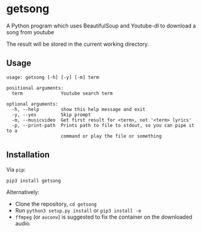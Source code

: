 getsong
=======

A Python program which uses BeautifulSoup and Youtube-dl to download a song from youtube

The result will be stored in the current working directory.

Usage
-----

    usage: getsong [-h] [-y] [-m] term
    
    positional arguments:
      term              Youtube search term
    
    optional arguments:
      -h, --help        show this help message and exit
      -y, --yes         Skip prompt
      -m, --musicvideo  Get first result for <term>, not '<term> lyrics'
      -p, --print-path  Prints path to file to stdout, so you can pipe it to a
                        command or play the file or something

Installation
------------

Via `pip`:

    pip3 install getsong

Alternatively:

 * Clone the repository, `cd getsong`
 * Run `python3 setup.py install` or `pip3 install -e`
 * `ffmpeg` (or `avconv`) is suggested to fix the container on the downloaded audio.
